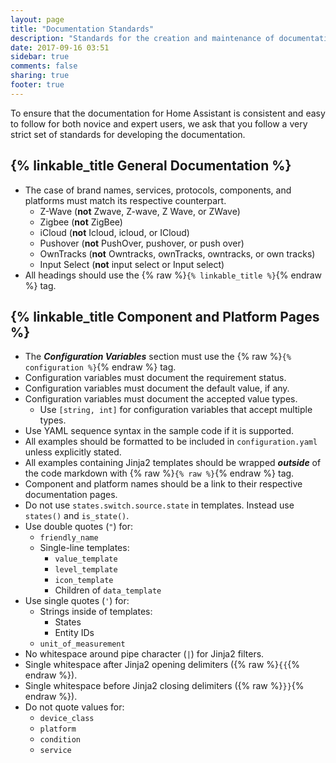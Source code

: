 ```yaml
---
layout: page
title: "Documentation Standards"
description: "Standards for the creation and maintenance of documentation for Home Assistant."
date: 2017-09-16 03:51
sidebar: true
comments: false
sharing: true
footer: true
---
```


To ensure that the documentation for Home Assistant is consistent and easy to
follow for both novice and expert users, we ask that you follow a very strict
set of standards for developing the documentation.

## {% linkable_title General Documentation %}

* The case of brand names, services, protocols, components, and platforms must match its respective counterpart.
  * Z-Wave (**not** Zwave, Z-wave, Z Wave, or ZWave)
  * Zigbee (**not** ZigBee)
  * iCloud (**not** Icloud, icloud, or ICloud)
  * Pushover (**not** PushOver, pushover, or push over)
  * OwnTracks (**not** Owntracks, ownTracks, owntracks, or own tracks)
  * Input Select (**not** input select or Input select)
* All headings should use the {% raw %}`{% linkable_title %}`{% endraw %} tag.

## {% linkable_title Component and Platform Pages %}

* The ***Configuration Variables*** section must use the {% raw %}`{% configuration %}`{% endraw %} tag.
* Configuration variables must document the requirement status.
* Configuration variables must document the default value, if any.
* Configuration variables must document the accepted value types.
  * Use `[string, int]` for configuration variables that accept multiple types.
* Use YAML sequence syntax in the sample code if it is supported.
* All examples should be formatted to be included in `configuration.yaml` unless explicitly stated.
* All examples containing Jinja2 templates should be wrapped ***outside*** of the code markdown with {% raw %}`{% raw %}`{% endraw %} tag.
* Component and platform names should be a link to their respective documentation pages.
* Do not use `states.switch.source.state` in templates. Instead use `states()` and `is_state()`.
* Use double quotes (`"`) for:
  * `friendly_name`
  * Single-line templates:
    * `value_template`
    * `level_template`
    * `icon_template`
    * Children of `data_template`
* Use single quotes (`'`) for:
  * Strings inside of templates:
    * States
    * Entity IDs
  * `unit_of_measurement`
* No whitespace around pipe character (`|`) for Jinja2 filters.
* Single whitespace after Jinja2 opening delimiters ({% raw %}`{{`{% endraw %}).
* Single whitespace before Jinja2 closing delimiters ({% raw %}`}}`{% endraw %}).
* Do not quote values for:
  * `device_class`
  * `platform`
  * `condition`
  * `service`
